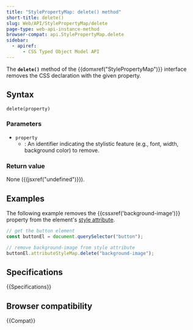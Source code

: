 ```yaml
---
title: "StylePropertyMap: delete() method"
short-title: delete()
slug: Web/API/StylePropertyMap/delete
page-type: web-api-instance-method
browser-compat: api.StylePropertyMap.delete
sidebar:
  - apiref:
      - CSS Typed Object Model API
---
```


The **`delete()`** method of the
{{domxref("StylePropertyMap")}} interface removes the CSS declaration with the given
property.

## Syntax

```js-nolint
delete(property)
```

### Parameters

- `property`
  - : An identifier indicating the stylistic feature (e.g., font, width, background
    color) to remove.

### Return value

None ({{jsxref("undefined")}}).

## Examples

The following example removes the {{cssxref('background-image')}} property from the
element's [style attribute](/en-US/docs/Web/HTML/Reference/Global_attributes/style).

```js
// get the button element
const buttonEl = document.querySelector("button");

// remove background-image from style attribute
buttonEl.attributeStyleMap.delete("background-image");
```

## Specifications

{{Specifications}}

## Browser compatibility

{{Compat}}
